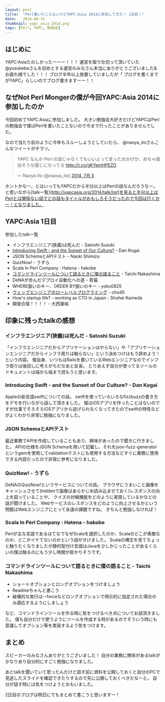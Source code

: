 ```yaml
---
layout: post
title:  "Perl書いたことないけどYAPC:Asia 2014に参加してきた！ 1日目！"
date:   2014-08-31
thumbnail: yapc_asia_2014.png
tags: [Perl, YAPC, 勉強会]
---
```

## はじめに
YAPC:Asiaたのしかったーーー！！！
運営を取り仕切って頂いていた@yusukebeさんを初めとする運営のみなさん本当にありがとうございました&お疲れ様でした！！！
ブログ半年以上放置していましたが「 ブログを書くまでがYAPC」らしいのでブログ書きますーー！！

## なぜNot Perl Mongerの僕が今回YAPC:Asia 2014に参加したのか
今回初めてYAPC:Asiaに参加しました。
大きい勉強会大好きだけどYAPCはPerlの勉強会で僕はPerlを書いたことないので今まで行ったことがありませんでした。

なので当たり前のように今年もスルーしようとしていたら、
@naoya_itoさんこんなツイートがチラリ。

<blockquote class="twitter-tweet" lang="ja"><p>YAPC なんか Perl の話じゃなくてもいいよって言ったおかげか、めちゃ面白そうな感じになってる <a href="http://t.co/gKYemHPEZO">http://t.co/gKYemHPEZO</a></p>&mdash; Naoya Ito (@naoya_ito) <a href="https://twitter.com/naoya_ito/statuses/485220590710575104">2014, 7月 5</a></blockquote>
<script async src="//platform.twitter.com/widgets.js" charset="utf-8"></script>

ホントかなー。とはいってもYAPCだから半分以上はPerlの話なんだろうなー。
と思いながら[talk一覧](http://yapcasia.org/2014/talk/list]を見ると半分以上はPerlとは関係ない話でどの話もタイトルがおもしろそうだったので今回は行くかー！となりました。

## YAPC:Asia 1日目
参加したtalk一覧

* インフラエンジニア(狭義)は死んだ - Satoshi Suzuki
* [Introducing Swift - and the Sunset of Our Culture?](http://www.slideshare.net/dankogai/yapcasia2014-swift) - Dan Kogai
* JSON SchemaとAPIテスト - Naoki Shimizu
* QuizNow! - うずら
* Scala In Perl Company : Hatena - hakobe
* [コマンドラインツールについて語るときに僕の語ること](https://speakerdeck.com/tcnksm/komandorainturunituiteyu-rutokinipu-falseyu-rukoto-number-yapcasia) - Taichi Nakashima
* DeNAが歩んだデプロイ自動化への道 - 青猫
* WHERE狙いのキー、ORDER BY狙いのキー - yoku0825
* [ウェッブエンジニアのローレベルプログラミング](https://docs.google.com/presentation/d/1eyawDBqXlUSS40kVEGYMP79c3xhyNX_VbTJ68ziLJSM/pub?start=false&loop=false&delayms=3000#slide=id.p) - cho45
* How's startup life? - working as CTO in Japan - Shohei Kameda
* 開発合宿！！！！ - 大西康裕

## 印象に残ったtalkの感想

### インフラエンジニア(狭義)は死んだ - Satoshi Suzuki
「インフラエンジニアだからアプリケーションはやらない」や「アプリケーションエンジニアだからインフラ周りは触らない」という決めつけはもう辞めよう！という内容。
僕自身、いつもはRailsを書いているWebエンジニアなのでインフラ周りは後回しに考えがちだなあと反省。
とりあえず自分が使ってるツールのドキュメントは端から端まで読もうと思います。

### Introducing Swift - and the Sunset of Our Culture? - Dan Kogai
Appleの新言語swiftについての話。
swiftを使っていろいろなfizzbuzzの書き方をデモを行いながら話して頂きました。
僕はiOSアプリを作ったことはないのですが仕事でそろそろiOSアプリから逃げられなくなってきたのでswiftの特性などがよくわかり非常に勉強になりました。

### JSON SchemaとAPIテスト
最近業務でAPIを作成していることもあり、興味があったので聞きに行きました。
APIの仕様をJSON Schemaを用いて記載し、それをjson-fuzz-generatorというgemを使用してvalidationテストにも使用する方法などすぐに業務に使用できる内容だったので非常に参考になりました。

### QuizNow! - うずら
DeNAのQuizNow!というサービスについての話。
ブラウザにうまいこと画像をキャッシュさせて(hiddenで画像はあらかじめ読み込ませておく)レスポンスの向上を図っていることや、
クイズの対戦機能をどのように実現しているかなどの話が聞けました。
Webサービスのレスポンスをどのように向上させるかという問題はWebエンジニアにとって永遠の課題ですね。
きちんと勉強しなければ！

### Scala In Perl Company : Hatena - hakobe
Perlが主な言語であるはてなでなぜScalaを選択したのか、Scalaのどこが素敵なのか、どこがイケてないのかという話がきけました。
Scalaの構文を見てちょっと触りたくなりましたが静的型付け言語はJavaを少しかじったことがあるくらいの僕は触るのにもう少し時間が掛かりそうです。

### コマンドラインツールについて語るときに僕の語ること - Taichi Nakashima

* ショートオプションとロングオプションをつけましょう
* Readmeちゃんと書こう
* 破壊的な実行は--forceなどロングオプションで明示的に指定された場合のみ適応するようにしましょう

など、コマンドラインツールを作る時に気をつけるべき点についてお話頂きました。 
僕も自分だけで使うようにツールを作成する時があるのでそういう時にも意識してオプション等を実装するよう気をつけます。


## まとめ
スピーカーのみなさんありがとうございました！
自分の業務に関係があるtalkがかなりあり自分的にすごく勉強になりました。

あとtalkを聞いていて思ったんだけど話す前に資料を公開しておくと自分のPCで見逃したスライドを確認できたりするので先に公開しておくべきだなーと。
自分が話す時には気をつけようとおもいました。

2日目のブログは明日にでもまとめて書こうと思いますー！
